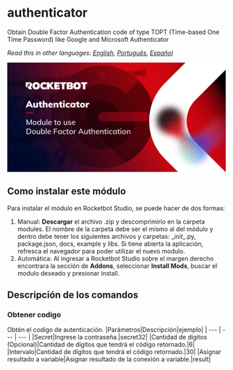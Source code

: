 



# authenticator
  
Obtain Double Factor Authentication code of type TOPT (Time-based One Time Password) like Google and Microsoft Authenticator  

*Read this in other languages: [English](Manual_authenticator.md), [Português](Manual_authenticator.pr.md), [Español](Manual_authenticator.es.md)*
  
![banner](imgs/banner_authenticator.jpg)
## Como instalar este módulo
  
Para instalar el módulo en Rocketbot Studio, se puede hacer de dos formas:
1. Manual: __Descargar__ el archivo .zip y descomprimirlo en la carpeta modules. El nombre de la carpeta debe ser el mismo al del módulo y dentro debe tener los siguientes archivos y carpetas: \__init__.py, package.json, docs, example y libs. Si tiene abierta la aplicación, refresca el navegador para poder utilizar el nuevo modulo.
2. Automática: Al ingresar a Rocketbot Studio sobre el margen derecho encontrara la sección de **Addons**, seleccionar **Install Mods**, buscar el modulo deseado y presionar install.  


## Descripción de los comandos

### Obtener codigo
  
Obtén el codigo de autenticación.
|Parámetros|Descripción|ejemplo|
| --- | --- | --- |
|Secret|Ingrese la contraseña.|secret32|
|Cantidad de digitos (Opcional)|Cantidad de dígitos que tendrá el código retornado.|6|
|Intervalo|Cantidad de dígitos que tendrá el código retornado.|30|
|Asignar resultado a variable|Asignar resultado de la conexión a variable.|result|
